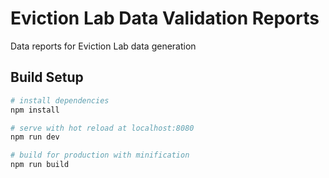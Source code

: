 # Eviction Lab Data Validation Reports

Data reports for Eviction Lab data generation

## Build Setup

``` bash
# install dependencies
npm install

# serve with hot reload at localhost:8080
npm run dev

# build for production with minification
npm run build
```


